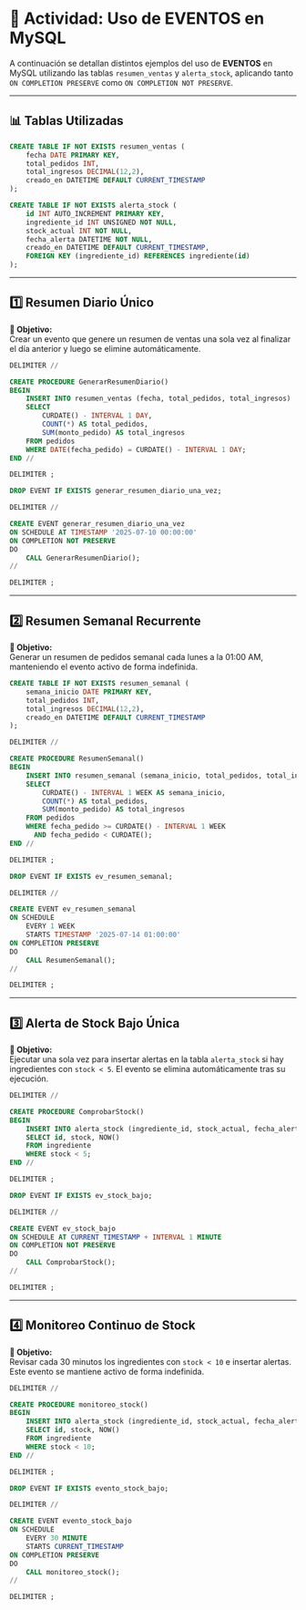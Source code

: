 # 🧾 Actividad: Uso de EVENTOS en MySQL

A continuación se detallan distintos ejemplos del uso de **EVENTOS** en MySQL utilizando las tablas `resumen_ventas` y `alerta_stock`, aplicando tanto `ON COMPLETION PRESERVE` como `ON COMPLETION NOT PRESERVE`.

---

## 📊 Tablas Utilizadas

```sql
CREATE TABLE IF NOT EXISTS resumen_ventas (
    fecha DATE PRIMARY KEY,
    total_pedidos INT,
    total_ingresos DECIMAL(12,2),
    creado_en DATETIME DEFAULT CURRENT_TIMESTAMP
);

CREATE TABLE IF NOT EXISTS alerta_stock (
    id INT AUTO_INCREMENT PRIMARY KEY,
    ingrediente_id INT UNSIGNED NOT NULL,
    stock_actual INT NOT NULL,
    fecha_alerta DATETIME NOT NULL,
    creado_en DATETIME DEFAULT CURRENT_TIMESTAMP,
    FOREIGN KEY (ingrediente_id) REFERENCES ingrediente(id)
);
```

---

## 1️⃣ Resumen Diario Único

**🎯 Objetivo:**  
Crear un evento que genere un resumen de ventas una sola vez al finalizar el día anterior y luego se elimine automáticamente.

```sql
DELIMITER //

CREATE PROCEDURE GenerarResumenDiario()
BEGIN
    INSERT INTO resumen_ventas (fecha, total_pedidos, total_ingresos)
    SELECT 
        CURDATE() - INTERVAL 1 DAY,
        COUNT(*) AS total_pedidos,
        SUM(monto_pedido) AS total_ingresos
    FROM pedidos
    WHERE DATE(fecha_pedido) = CURDATE() - INTERVAL 1 DAY;
END //

DELIMITER ;

DROP EVENT IF EXISTS generar_resumen_diario_una_vez;

DELIMITER //

CREATE EVENT generar_resumen_diario_una_vez
ON SCHEDULE AT TIMESTAMP '2025-07-10 00:00:00'
ON COMPLETION NOT PRESERVE
DO
    CALL GenerarResumenDiario();
//

DELIMITER ;
```

---

## 2️⃣ Resumen Semanal Recurrente

**🎯 Objetivo:**  
Generar un resumen de pedidos semanal cada lunes a la 01:00 AM, manteniendo el evento activo de forma indefinida.

```sql
CREATE TABLE IF NOT EXISTS resumen_semanal (
    semana_inicio DATE PRIMARY KEY,
    total_pedidos INT,
    total_ingresos DECIMAL(12,2),
    creado_en DATETIME DEFAULT CURRENT_TIMESTAMP
);

DELIMITER //

CREATE PROCEDURE ResumenSemanal()
BEGIN
    INSERT INTO resumen_semanal (semana_inicio, total_pedidos, total_ingresos)
    SELECT 
        CURDATE() - INTERVAL 1 WEEK AS semana_inicio,
        COUNT(*) AS total_pedidos,
        SUM(monto_pedido) AS total_ingresos
    FROM pedidos
    WHERE fecha_pedido >= CURDATE() - INTERVAL 1 WEEK
      AND fecha_pedido < CURDATE();
END //

DELIMITER ;

DROP EVENT IF EXISTS ev_resumen_semanal;

DELIMITER //

CREATE EVENT ev_resumen_semanal
ON SCHEDULE
    EVERY 1 WEEK
    STARTS TIMESTAMP '2025-07-14 01:00:00'
ON COMPLETION PRESERVE
DO
    CALL ResumenSemanal();
//

DELIMITER ;
```

---

## 3️⃣ Alerta de Stock Bajo Única

**🎯 Objetivo:**  
Ejecutar una sola vez para insertar alertas en la tabla `alerta_stock` si hay ingredientes con `stock < 5`. El evento se elimina automáticamente tras su ejecución.

```sql
DELIMITER //

CREATE PROCEDURE ComprobarStock()
BEGIN
    INSERT INTO alerta_stock (ingrediente_id, stock_actual, fecha_alerta)
    SELECT id, stock, NOW()
    FROM ingrediente
    WHERE stock < 5;
END //

DELIMITER ;

DROP EVENT IF EXISTS ev_stock_bajo;

DELIMITER //

CREATE EVENT ev_stock_bajo
ON SCHEDULE AT CURRENT_TIMESTAMP + INTERVAL 1 MINUTE
ON COMPLETION NOT PRESERVE
DO
    CALL ComprobarStock();
//

DELIMITER ;
```

---

## 4️⃣ Monitoreo Continuo de Stock

**🎯 Objetivo:**  
Revisar cada 30 minutos los ingredientes con `stock < 10` e insertar alertas. Este evento se mantiene activo de forma indefinida.

```sql
DELIMITER //

CREATE PROCEDURE monitoreo_stock()
BEGIN
    INSERT INTO alerta_stock (ingrediente_id, stock_actual, fecha_alerta)
    SELECT id, stock, NOW()
    FROM ingrediente
    WHERE stock < 10;
END //

DELIMITER ;

DROP EVENT IF EXISTS evento_stock_bajo;

DELIMITER //

CREATE EVENT evento_stock_bajo
ON SCHEDULE 
    EVERY 30 MINUTE
    STARTS CURRENT_TIMESTAMP
ON COMPLETION PRESERVE
DO
    CALL monitoreo_stock();
//

DELIMITER ;
```
